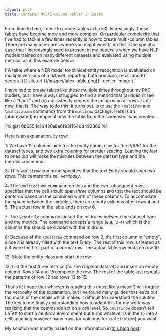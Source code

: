 ```yaml
---
layout: post
title: Centered Multi-Column Tables in LaTeX
---
```

From time to time, I need to create tables in LaTeX. Increasingly, these tables have become more and more complex. On particular complexity that I've had to tackle a few times recently is how to create multi-column tables. There are many use-cases where you might want to do this. One specific case that I increasingly need to present in my papers is when we have NLP models trained on many different datasets and evaluated using multiple metrics, as in this example below:

![A table where a NER model for clinical entity recognition is evaluated on multiple versions of a dataset, reporting both precision, recall and F1 scores.]({{ site.url }}/images/latex-table.png){: .center-image }

I have had to create tables like these multiple times throughout my PhD studies, but I have always struggled to find a method that (a) doesn't feel like a "hack" and (b) consistently centers the columns on all rows. Until now, that is! The way to do this, it turns out, is to use the `\multirow` and `\multicolumn` commands from the `multirow` package. Here is an (abbreviated) example of how the table from the screenshot was created:

{% gist 0b6554c1b1f20e8e6f93f1646d492369 %}

Here is an explanation, by row:

1: We have 12 columns: one for the entity name, nine for the P/R/F1 for the dataset types, and two extra columns for prettier spacing. Leaving the last to ones out will make the midrules between the dataset type and the metrics continuous.

3: This `\multirow` command specifies that the text _Entity_ should span two rows. This centers this cell _vertically_.

4: The `\multicolumn` command on this and the two subsequent rows specifies that the cell should span _three_ columns and that the text should be _**c**entered_ based on the combined width of these columns. To accomodate the space between the midrules, there are empty columns after rows 4 and 5. The actual row in the table ends on row 6.

7: The `\cmidrule` commands insert the midrules between the dataset type and the metrics. The command accepts a range (e.g., `2-4`) which is the columns the should be divided with the midrule.

8: Because of the `\multirow` command on row 3, the first column is "empty", since it is already filled with the text _Entity_. The rest of this row is treated as if it were the first part of a normal row. The actual table row ends on row 10.

12: State the entity class and start the row.

13: List the first three metrics (for the _Original_ dataset) and insert an empty column. Rows 14 and 15 complete the row. The rest of the table just repeats the patterns of row 12 and rows 13 to 15.

That's it! I hope that whoever is reading this (most likely myself) will forgive the verbosity of the explanation, but I've found many guides that leave out too much of the details which makes it difficult to understand the solution. The key to me finally understanding how to adapt this for my work was realizing that the commands act on a _cell_ level. So, `\multirow` doesn't tell LaTeX to start a multirow environment but turns whatever is in the `{}` into a cell spanning however many rows (or columns for `\multicolumn`) you want.

My solution was mostly based on the information in [this blog post](https://texblog.org/2012/12/21/multi-column-and-multi-row-cells-in-latex-tables/).